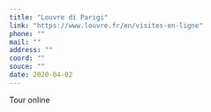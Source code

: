 ```yaml
---
title: "Louvre di Parigi"
link: "https://www.louvre.fr/en/visites-en-ligne"
phone: ""
mail: ""
address: ""
coord: ""
souce: ""
date: 2020-04-02
---
```


Tour online
